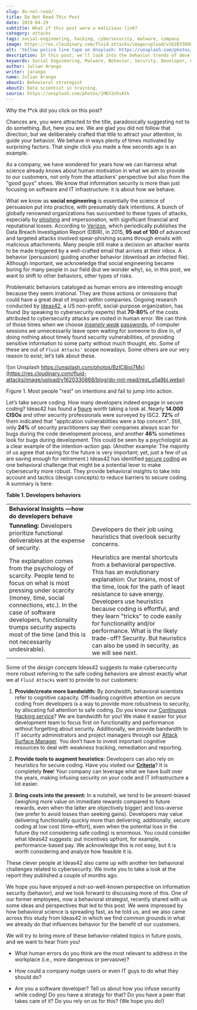 ```yaml
---
slug: do-not-read/
title: Do Not Read This Post
date: 2019-04-29
subtitle: What if this post were a malicious link?
category: attacks
tags: social-engineering, hacking, cybersecurity, malware, company
image: https://res.cloudinary.com/fluid-attacks/image/upload/v1620330869/blog/do-not-read/cover_getmyo.webp
alt: 'Yellow police line tape on Unsplash: https://unsplash.com/photos/jM6Y2nhsAtk'
description: In this post, we'll look into the behavior trends of developers when including security in their codes, and how it can affect your company.
keywords: Social Engineering, Malware, Behavior, Security, Developer, Coding, Ethical Hacking, Pentesting
author: Julian Arango
writer: jarango
name: Julian Arango
about1: Behavioral strategist
about2: Data scientist in training.
source: https://unsplash.com/photos/jM6Y2nhsAtk
---
```


Why the f\*ck did you click on this post?

Chances are, you were attracted to the title, paradoxically suggesting
not to do something. But, here you are. We are glad you did not follow
that direction, but we deliberately crafted that title to attract your
attention, to guide your behavior. We behave in ways plenty of times
motivated by surprising factors. That single click you made a few
seconds ago is an example.

As a company, we have wondered for years how we can harness what science
already knows about human motivation in what we aim to provide to our
customers, not only from the attackers' perspective but also from the
"good guys" shoes. We know that information security is more than just
focusing on software and IT infrastructure: it is about how we behave.

What we know as **social engineering** is essentially the science of
persuasion put into practice, with presumably dark intentions. A bunch
of globally renowned organizations has succumbed to these types of
attacks, especially by [phishing](../phishing/) and impersonation, with
significant financial and reputational losses. According to
[Verizon](https://www.phishingbox.com/assets/files/Page_Editor_Files/rp_DBIR_2016_Report_en_xg.pdf),
which periodically publishes the Data Breach Investigation Report
(DBIR), in 2015, **95 out of 100** of advanced and targeted attacks
involved spear-phishing scams through emails with malicious attachments.
Many people still make a decision an attacker wants to be made triggered
by a well-crafted email that arrives at their inbox. A behavior
(persuasion) guiding another behavior (download an infected file).
Although important, we acknowledge that social engineering became boring
for many people in our field (but we wonder why), so, in this post, we
want to shift to other behaviors, other types of risks.

Problematic behaviors cataloged as human errors are interesting enough
because they seem irrational. They are those actions or omissions that
could have a great deal of impact within companies. Ongoing research
conducted by
[Ideas42](http://www.ideas42.org/blog/project/human-behavior-cybersecurity/),
a US non-profit, social-purpose organization, has found (by speaking to
cybersecurity experts) that **70-80%** of the costs attributed to
cybersecurity attacks are rooted in human error. We can think of those
times when we choose [*insanely weak*](../credential-stuffing/)
[passwords](../requiem-password/), of computer sessions we unnecessarily
leave open waiting for someone to dive in, of doing nothing about timely
found security vulnerabilities, of providing sensitive information to
some party without much thought, etc. Some of these are out of `Fluid Attacks'`
scope nowadays. Some others are our very reason to exist;
let’s talk about these.

<div class="imgblock">

![on Unsplash https://unsplash.com/photos/BzIC8ioj7Ms](https://res.cloudinary.com/fluid-attacks/image/upload/v1620330868/blog/do-not-read/rest_g5a9bj.webp)

<div class="title">

Figure 1. Most people "rest" on intentions and fail to jump into action.

</div>

</div>

Let’s take secure coding. How many developers indeed engage in secure
coding? Ideas42 has found a
[figure](https://www.eweek.com/security/app-security-worries-cisos-but-most-fail-to-adopt-secure-development)
worth taking a look at. Nearly **14.000 CISOs** and other security
professionals were surveyed by ISC2. **72%** of them indicated that
"application vulnerabilities were a top concern". Still, only **24%** of
security practitioners say their companies always scan for bugs during
the code development process, and another **46%** sometimes look for
bugs during development. This could be seen by a psychologist as a clear
example of the intention-action gap. (Another example: The majority of
us agree that saving for the future is very important; yet, just a few
of us are saving enough for retirement.) Ideas42 has identified [secure
coding](http://www.ideas42.org/wp-content/uploads/2016/08/Deep-Thought-A-Cybersecurity-Story.pdf)
as one behavioral challenge that might be a potential lever to make
cybersecurity more robust. They provide behavioral insights to take into
account and tactics (design concepts) to reduce barriers to secure
coding. A summary is here:

<div class="tc">

**Table 1. Developers behaviors**

</div>

|                                                                                                                                                                                                                                                                                                    |                                                                                                                                                                                                                                                                                                                                                                                                                                        |
| -------------------------------------------------------------------------------------------------------------------------------------------------------------------------------------------------------------------------------------------------------------------------------------------------- | -------------------------------------------------------------------------------------------------------------------------------------------------------------------------------------------------------------------------------------------------------------------------------------------------------------------------------------------------------------------------------------------------------------------------------------- |
| **Behavioral Insights —how do developers behave**                                                                                                                                                                                                                                                  |                                                                                                                                                                                                                                                                                                                                                                                                                                        |
| **Tunneling:** Developers prioritize functional deliverables at the expense of security.                                                                                                                                                                                                           | Developers do their job using heuristics that overlook security concerns.                                                                                                                                                                                                                                                                                                                                                              |
| The explanation comes from the psychology of scarcity. People tend to focus on what is most pressing under scarcity (money, time, social connections, etc.). In the case of software developers, functionality trumps security aspects most of the time (and this is not necessarily undesirable). | Heuristics are mental shortcuts from a behavioral perspective. This has an evolutionary explanation: Our brains, most of the time, look for the path of least resistance to save energy. Developers use heuristics because coding is effortful, and they learn "tricks" to code easily for functionality and/or performance. What is the likely trade-off? Security. But heuristics can also be used in security, as we will see next. |

Some of the *design concepts* Ideas42 suggests to make cybersecurity
more robust referring to the safe coding behaviors are almost exactly
what we at `Fluid Attacks` want to provide to our customers:

1. **Provide/create more bandwidth:** By *bandwidth*, behavioral
    scientists refer to cognitive capacity. Off-loading cognitive
    attention on secure coding from developers is a way to provide more
    robustness to security, by allocating full attention to safe coding.
    Do you know our [Continuous Hacking
    service](../../services/continuous-hacking/)? We are bandwidth for
    you\! We make it easier for your development team to focus first on
    functionality and performance without forgetting about security.
    Additionally, we provide bandwidth to IT security administrators and
    project managers through our [Attack Surface
    Manager](https://app.fluidattacks.com/). You don’t have to invest
    important cognitive resources to deal with weakness tracking,
    remediation and reporting.

2. **Provide tools to augment heuristics:** Developers can also rely on
    heuristics for secure coding. Have you visited our
    [**Criteria**](https://docs.fluidattacks.com/criteria/)? It is
    completely **free**\! Your company can leverage what we have built
    over the years, making infusing security on your code and IT
    infrastructure a lot easier.

3. **Bring costs into the present:** In a nutshell, we tend to be
    present-biased (weighing more value on immediate rewards compared to
    future rewards, even when the latter are objectively bigger) and
    loss-averse (we prefer to avoid losses than seeking gains).
    Developers may value delivering functionality quickly more than
    delivering, additionally, secure coding at low cost (time-effort),
    even when the potential loss in the future (by not considering safe
    coding) is enormous. You could consider what Ideas42 suggests: put
    incentives upfront, for example, performance-based pay. We
    acknowledge this is not easy, but it is worth considering and
    analyze how feasible it is.

These clever people at Ideas42 also came up with another ten behavioral
challenges related to cybersecurity. We invite you to take a look at the
report they published a couple of months ago.

We hope you have enjoyed a not-so-well-known perspective on information
security (behavior), and we look forward to discussing more of this. One
of our former employees, now a behavioral strategist, recently shared
with us some ideas and perspectives that led to this post. We were
impressed by how behavioral science is spreading fast, as he told us,
and we also came across this study from Ideas42 in which we find common
grounds in what we already do that influences behavior for the benefit
of our customers.

We will try to bring more of these behavior-related topics in future
posts, and we want to hear from you\!

- What human errors do you think are the most relevant to address in
  the workplace (i.e., more dangerous or pervasive)?

- How could a company nudge users or even IT guys to do what they
  should do?

- Are you a software developer? Tell us about how you infuse security
  while coding\! Do you have a strategy for that? Do you have a peer
  that takes care of it? Do you rely on us for this? (We hope you
  do\!)
